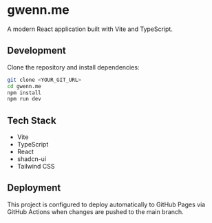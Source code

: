 # gwenn.me

A modern React application built with Vite and TypeScript.

## Development

Clone the repository and install dependencies:

```sh
git clone <YOUR_GIT_URL>
cd gwenn.me
npm install
npm run dev
```

## Tech Stack

- Vite
- TypeScript
- React
- shadcn-ui
- Tailwind CSS

## Deployment

This project is configured to deploy automatically to GitHub Pages via GitHub Actions when changes are pushed to the main branch.

